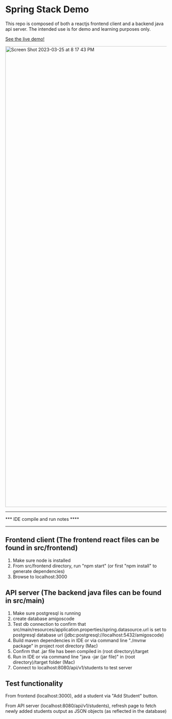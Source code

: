 # Spring Stack Demo

This repo is composed of both a reactjs frontend client and a backend java api server.  The intended use is for demo and learning purposes only.



<a href="http://springbootreactfullstack-env.eba-33w2fs3q.us-east-1.elasticbeanstalk.com/">See the live demo!</a>

<img width="1440" alt="Screen Shot 2023-03-25 at 8 17 43 PM" src="https://user-images.githubusercontent.com/24409524/228086711-7213d708-4f23-4c23-9b14-985836eb89a9.png">



***********************************
***  IDE compile and run notes ****
***********************************

Frontend client (The frontend react files can be found in src/frontend)
-----------
1. Make sure node is installed
2. From src/frontend directory, run "npm start" (or first "npm install" to generate dependencies)
3. Browse to localhost:3000

API server (The backend java files can be found in src/main)
-----------
1. Make sure postgresql is running
2. create database amigoscode
3. Test db connection to confirm that src/main/resources/application.properties/spring.datasource.url is set to postgresql database url (jdbc:postgresql://localhost:5432/amigoscode)
4. Build maven dependencies in IDE or via command line "./mvnw package" in project root directory (Mac)
5. Confirm that .jar file has been compiled in (root directory)/target
6. Run in IDE or via command line "java -jar (jar file)" in (root directory)/target folder (Mac)
7. Connect to localhost:8080/api/v1/students to test server


Test functionality
----------------
From frontend (localhost:3000), add a student via "Add Student" button.

From API server (localhost:8080/api/v1/students), refresh page to fetch newly added students output as JSON objects (as reflected in the database)


